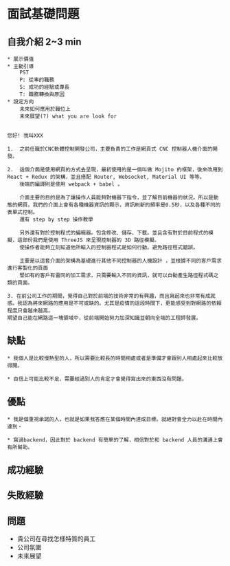 # 面試基礎問題

## 自我介紹 2~3 min
    * 展示價值
    * 主動引導
        PST 
        P: 從事的職務
        S: 成功的經驗或專長
        T: 職務轉換與原因
    * 設定方向
        未來如何應用於職位上
        未來展望(?) what you are look for
```

您好! 我叫XXX 

1.  之前任職於CNC軟體控制開發公司，主要負責的工作是網頁式 CNC 控制器人機介面的開發。

2.  這個介面是使用網頁的方式去呈現，最初使用的是一個叫做 Mojito 的框架，後來改用到 React + Redux 的架構，並且搭配 Router, Websocket, Material UI 等等。
    後端的編譯則是使用 webpack + babel 。

    介面主要的目的是為了讓操作人員能夠對機器下指令，並了解目前機器的狀況。所以是動態的網頁，我們的介面上會有各種機器資訊的顯示，資訊刷新的頻率是0.5秒，以及各種不同的表單式控制。
    還有 step by step 操作教學

    另外還有對於控制程式的編輯器。包含修改、儲存、下載。並且含有對於目前程式的模擬，這部份我們是使用 ThreeJS 來呈現控制器的 3D 路徑模擬。
    使操作者能夠立刻知道他所輸入的控制器程式是如何行動。避免路徑程式錯誤。

    主要是以這套介面的架構為基礎進行其他不同控制器的人機設計 ，並根據不同的客戶需求進行客製化的頁面    
    譬如有的客戶有雷同的加工需求，只需要輸入不同的資訊，就可以自動產生路徑程式碼之類的頁面。

3. 在前公司工作的期間，覺得自己對於前端的技術非常的有興趣，而且寫起來也非常有成就感。我認為將來網路的應用是不可或缺的。尤其是疫情的這段時間下，更能感受到對網路的依賴程度只會越來越高。
期望自己能在網路這一塊領域中，從前端開始努力加深知識並朝向全端的工程師發展。

```
## 缺點

    * 我個人是比較慢熱型的人，所以需要比較長的時間相處或者是準備才會跟別人相處起來比較放得開。

    * 自信上可能比較不足，需要經過別人的肯定才會覺得寫出來的東西沒有問題。 

## 優點

    * 我是個重視承諾的人，也就是如果我答應在某個時間內達成目標。就絕對會全力以赴在時間內達到‧

    * 寫過backend，因此對於 backend 有簡單的了解，相信對於和 backend 人員的溝通上會有所幫助。
    
## 成功經驗

## 失敗經驗

## 問題
 * 貴公司在尋找怎樣特質的員工
 * 公司氛圍 
 * 未來展望